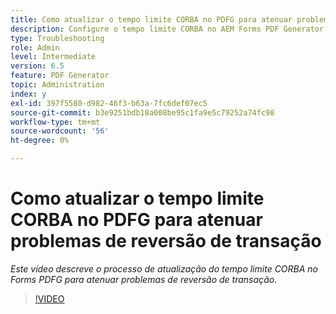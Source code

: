 ```yaml
---
title: Como atualizar o tempo limite CORBA no PDFG para atenuar problemas de reversão de transação?
description: Configure o tempo limite CORBA no AEM Forms PDF Generator para resolver problemas relacionados à reversão de transações
type: Troubleshooting
role: Admin
level: Intermediate
version: 6.5
feature: PDF Generator
topic: Administration
index: y
exl-id: 397f5580-d982-46f3-b63a-7fc6def07ec5
source-git-commit: b3e9251bdb18a008be95c1fa9e5c79252a74fc98
workflow-type: tm+mt
source-wordcount: '56'
ht-degree: 0%

---
```


# Como atualizar o tempo limite CORBA no PDFG para atenuar problemas de reversão de transação

*Este vídeo descreve o processo de atualização do tempo limite CORBA no Forms PDFG para atenuar problemas de reversão de transação.*

>[!VIDEO](https://video.tv.adobe.com/v/335512?quality=12&learn=on)
